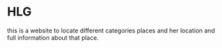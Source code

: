 # HLG
this is a website to locate different categories places and her location and full information about that place.
